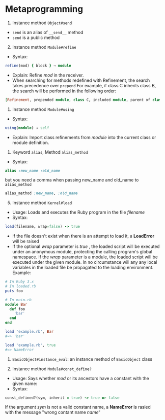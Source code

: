 # Metaprogramming

1. Instance method `Object#send`
* `send` is an alias of `__send__` method
* `send` is a public method

2. Instance method `Module#refine`
- Syntax:
```ruby
refine(mod) { block } → module
```
- Explain: Refine *mod* in the receiver.
- When searching for methods redefined with Refinement, the search takes precedence over `prepend`
For example, if class C inherits class B, the search will be performed in the following order:
```ruby
[Refinement, prepended module, class C, included module, parent of class C (class B)]
```

1. Instance method `Module#using`
- Syntax:
```ruby
using(module) → self
```
- Explain: Import class refinements from *module* into the current class or module definition.

1. Keyword `alias`, Method `alias_method`
- Syntax:
```ruby
alias :new_name :old_name
```

but you need a comma when passing new_name and old_name to `alias_method`
```ruby
alias_method :new_name, :old_name
```

5. Instance method `Kernel#load`
- Usage: Loads and executes the Ruby program in the file *filename*
- Syntax:
```ruby
load(filename, wrap=false) -> true
```
- If the file doesn't exist when there is an attempt to load it, a **LoadError** will be raised
- If the optional *wrap* parameter is *true* , the loaded script will be executed under an anonymous module, protecting the calling program's global namespace. If the *wrap* parameter is a module, the loaded script will be executed under the given module. In no circumstance will any any local variables in the loaded file be propagated to the loading environment.
Example:
```ruby
# In Ruby 3.x
# In loaded.rb
puts foo

# In main.rb
module Bar
  def foo
    'bar'
  end
end

load 'example.rb', Bar
#=> 'bar'

load 'example.rb', true
#=> NameError
```
1. `BasicObject#instance_eval`: an instance method of `BasicObject` class

2. Instance method `Module#const_define?`
- Usage: Says whether *mod* or its ancestors have a constant with the given name:
- Syntax: 
```ruby
const_defined?(sym, inherit = true) -> true or false 
```
If the argument *sym* is not a valid constant name, a **NameError** is rasied with the message "wrong contant name *name*"
